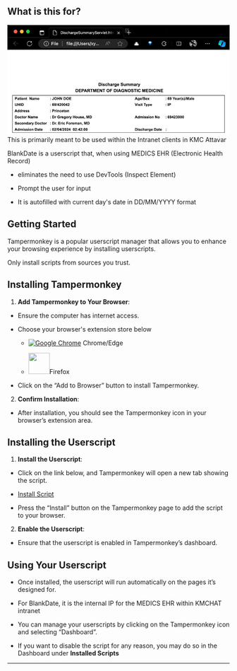 ## What is this for?
![Demo](https://github.com/xygn/Docs/raw/main/docs/static/demo-blankdate.gif)
This is primarily meant to be used within the Intranet clients in KMC Attavar

BlankDate is a userscript that, when using MEDICS EHR (Electronic Health Record) 

- eliminates the need to use DevTools (Inspect Element)

- Prompt the user for input

- It is autofilled with current day's date in DD/MM/YYYY format

## **Getting Started**

Tampermonkey is a popular userscript manager that allows you to enhance your browsing experience by installing userscripts.

Only install scripts from sources you trust. 
## **Installing Tampermonkey**

  

1. **Add Tampermonkey to Your Browser**:

- Ensure the computer has internet access.

- Choose your browser's extension store below
	- <a href="https://chrome.google.com/webstore/detail/dhdgffkkebhmkfjojejmpbldmpobfkfo"><img src="https://upload.wikimedia.org/wikipedia/commons/thumb/e/e1/Google_Chrome_icon_%28February_2022%29.svg/48px-Google_Chrome_icon_%28February_2022%29.svg.png" width="48" height="48" alt="Google Chrome"></a> Chrome/Edge

	- <a href="https://addons.mozilla.org/en-US/firefox/addon/tampermonkey/"><img src="https://upload.wikimedia.org/wikipedia/commons/thumb/a/a0/Firefox_logo%2C_2019.svg/77px-Firefox_logo%2C_2019.svg.png" width="48" height="48"></a>Firefox

- Click on the “Add to Browser” button to install Tampermonkey.

2. **Confirm Installation**:

- After installation, you should see the Tampermonkey icon in your browser’s extension area.

  

## **Installing the Userscript**

  

1. **Install the Userscript**:

- Click on the link below, and Tampermonkey will open a new tab showing the script.

- [Install Script](https://gist.github.com/xygn/725851ad8d173c708cd828d35c017b40/raw/415a72ed28d38ebe2ca1dd29ad85f86f0ba7fa0b/BlankDate.user.js)

- Press the “Install” button on the Tampermonkey page to add the script to your browser.

2. **Enable the Userscript**:

- Ensure that the userscript is enabled in Tampermonkey’s dashboard.

  

## **Using Your Userscript**

  

- Once installed, the userscript will run automatically on the pages it’s designed for.

- For BlankDate, it is the internal IP for the MEDICS EHR within KMCHAT intranet

- You can manage your userscripts by clicking on the Tampermonkey icon and selecting “Dashboard”.

- If you want to disable the script for any reason, you may do so in the Dashboard under **Installed Scripts**

  

---

  

